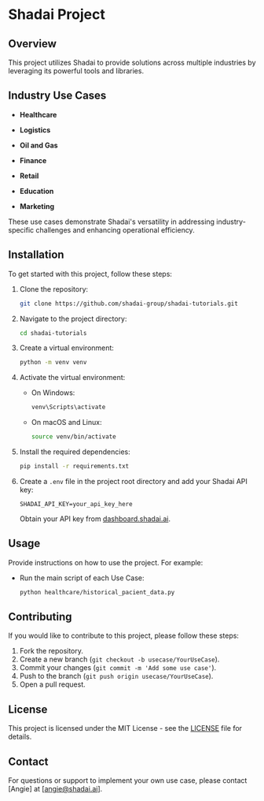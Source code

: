 # Shadai Project

## Overview

This project utilizes Shadai to provide solutions across multiple industries by leveraging its powerful tools and libraries.

## Industry Use Cases

- **Healthcare**

- **Logistics**

- **Oil and Gas**

- **Finance**

- **Retail**

- **Education**

- **Marketing**

These use cases demonstrate Shadai's versatility in addressing industry-specific challenges and enhancing operational efficiency.

## Installation

To get started with this project, follow these steps:

1. Clone the repository:

   ```bash
   git clone https://github.com/shadai-group/shadai-tutorials.git
   ```

2. Navigate to the project directory:

   ```bash
   cd shadai-tutorials
   ```

3. Create a virtual environment:

   ```bash
   python -m venv venv
   ```

4. Activate the virtual environment:

   - On Windows:
     ```bash
     venv\Scripts\activate
     ```
   - On macOS and Linux:
     ```bash
     source venv/bin/activate
     ```

5. Install the required dependencies:

   ```bash
   pip install -r requirements.txt
   ```

6. Create a `.env` file in the project root directory and add your Shadai API key:

   ```plaintext
   SHADAI_API_KEY=your_api_key_here
   ```

   Obtain your API key from [dashboard.shadai.ai](https://dashboard.shadai.ai).

## Usage

Provide instructions on how to use the project. For example:

- Run the main script of each Use Case:

  ```bash
  python healthcare/historical_pacient_data.py
  ```

## Contributing

If you would like to contribute to this project, please follow these steps:

1. Fork the repository.
2. Create a new branch (`git checkout -b usecase/YourUseCase`).
3. Commit your changes (`git commit -m 'Add some use case'`).
4. Push to the branch (`git push origin usecase/YourUseCase`).
5. Open a pull request.

## License

This project is licensed under the MIT License - see the [LICENSE](LICENSE) file for details.

## Contact

For questions or support to implement your own use case, please contact [Angie] at [angie@shadai.ai].
